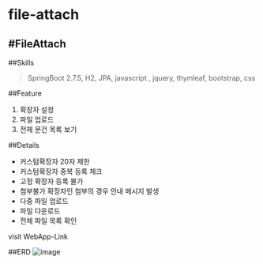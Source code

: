 # file-attach

#FileAttach
---
##Skills
> SpringBoot 2.7.5, H2, JPA, javascript , jquery, thymleaf, bootstrap, css

##Feature
1. 확장자 설정
2. 파일 업로드
3. 전체 문건 목록 보기 

##Details
- 커스텀확장자 20자 제한
- 커스텀확장자 중복 등록 체크 
- 고정 확장자 등록 불가
- 첨부불가 확장자인 첨부의 경우 안내 메시지 발생
- 다중 파일 업로드
- 파일 다운로드
- 전체 파일 목록 확인
 

visit WebApp-Link




##ERD
![image](https://user-images.githubusercontent.com/16586926/199536459-6cae37cd-d20d-43a9-bb2c-4f5b63b3fc1b.png)
